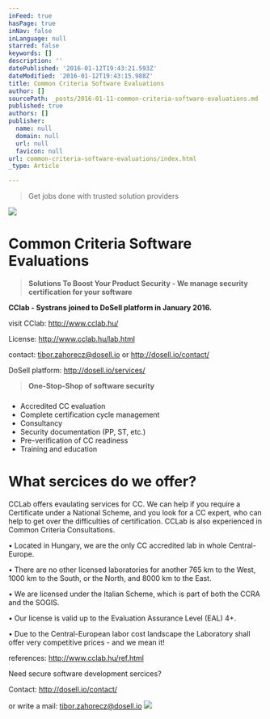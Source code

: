 ```yaml
---
inFeed: true
hasPage: true
inNav: false
inLanguage: null
starred: false
keywords: []
description: ''
datePublished: '2016-01-12T19:43:21.593Z'
dateModified: '2016-01-12T19:43:15.988Z'
title: Common Criteria Software Evaluations
author: []
sourcePath: _posts/2016-01-11-common-criteria-software-evaluations.md
published: true
authors: []
publisher:
  name: null
  domain: null
  url: null
  favicon: null
url: common-criteria-software-evaluations/index.html
_type: Article

---
```

> Get jobs done with trusted solution providers

![](https://s3-us-west-2.amazonaws.com/the-grid-img/p/54c36bdde98f9eb07ce58a0857af099962ec8f6a.png)

# Common Criteria Software Evaluations

> **Solutions To Boost Your Product Security - We manage security certification for your software**

**CClab - Systrans joined to DoSell platform in January 2016\.**

visit CClab: http://www.cclab.hu/

License: http://www.cclab.hu/lab.html

contact: tibor.zahorecz@dosell.io  or  http://dosell.io/contact/ 

DoSell platform: http://dosell.io/services/

> **One-Stop-Shop of software security**

### 

* Accredited CC evaluation
* Complete certification cycle management
* Consultancy
* Security documentation (PP, ST, etc.)
* Pre-verification of CC readiness
* Training and education

# What sercices do we offer?

CCLab offers evaulating services for CC. We can help if you require a Certificate under a National Scheme, and you look for a CC expert, who can help to get over the difficulties of certification. CCLab is also experienced in Common Criteria Consultations.

• Located in Hungary, we are the only CC accredited lab in whole Central-Europe.

• There are no other licensed laboratories for another 765 km to the West, 1000 km to the South, or the North, and 8000 km to the East.

• We are licensed under the Italian Scheme, which is part of both the CCRA and the SOGIS.

• Our license is valid up to the Evaluation Assurance Level (EAL) 4+.

• Due to the Central-European labor cost landscape the Laboratory shall offer very competitive prices - and we mean it!

references: http://www.cclab.hu/ref.html

Need secure software development sercices? 

Contact:  http://dosell.io/contact/ 

or write a mail: tibor.zahorecz@dosell.io  ![](https://the-grid-user-content.s3-us-west-2.amazonaws.com/198b9c20-eac8-4470-a94b-b9e6c8b37a2e.png)